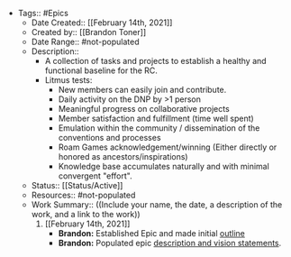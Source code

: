 - Tags:: #Epics
    - Date Created:: [[February 14th, 2021]]
    - Created by:: [[Brandon Toner]]
    - Date Range:: #not-populated
    - Description:: 
        - A collection of tasks and projects to establish a healthy and functional baseline for the RC.
        - Litmus tests: 
            - New members can easily join and contribute.
            - Daily activity on the DNP by >1 person
            - Meaningful progress on collaborative projects
            - Member satisfaction and fulfillment (time well spent)
            - Emulation within the community / dissemination of the conventions and processes
            - Roam Games acknowledgement/winning (Either directly or honored as ancestors/inspirations)
            - Knowledge base accumulates naturally and with minimal convergent "effort".
    - Status:: [[Status/Active]]
    - Resources:: #not-populated
    - Work Summary::  ((Include your name, the date, a description of the work, and a link to the work))
        1. [[February 14th, 2021]]
            - **Brandon:** Established Epic and made initial [outline](((48PY0Vlnm)))
            - **Brandon:** Populated epic [description and vision statements](((owNcyPWbT))).

